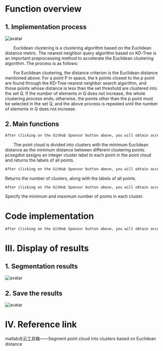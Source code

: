 #  Function overview 

##  1. Implementation process 

 ![avatar]( 20210516100352615.png) 

   Euclidean clustering is a clustering algorithm based on the Euclidean distance metric. The nearest neighbor query algorithm based on KD-Tree is an important preprocessing method to accelerate the Euclidean clustering algorithm. The process is as follows:  

   For Euclidean clustering, the distance criterion is the Euclidean distance mentioned above. For a point P in space, the k points closest to the p point are found through the KD-Tree nearest neighbor search algorithm, and those points whose distance is less than the set threshold are clustered into the set Q. If the number of elements in Q does not increase, the whole clustering process ends; otherwise, the points other than the p point must be selected in the set Q, and the above process is repeated until the number of elements in Q does not increase. 

##  2. Main functions 

  ```python  
After clicking on the GitHub Sponsor button above, you will obtain access permissions to my private code repository ( https://github.com/slowlon/my_code_bar ) to view this blog code. By searching the code number of this blog, you can find the code you need, code number is: 2024020309574521876
  ```  
   The point cloud is divided into clusters with the minimum Euclidean distance as the minimum distance between different clustering points. pcsegdist assigns an integer cluster label to each point in the point cloud and returns the labels of all points. 

  ```python  
After clicking on the GitHub Sponsor button above, you will obtain access permissions to my private code repository ( https://github.com/slowlon/my_code_bar ) to view this blog code. By searching the code number of this blog, you can find the code you need, code number is: 2024020309574521876
  ```  
 Returns the number of clusters, along with the labels of all points. 

  ```python  
After clicking on the GitHub Sponsor button above, you will obtain access permissions to my private code repository ( https://github.com/slowlon/my_code_bar ) to view this blog code. By searching the code number of this blog, you can find the code you need, code number is: 2024020309574521876
  ```  
 Specify the minimum and maximum number of points in each cluster. 

#  Code implementation 

  ```python  
After clicking on the GitHub Sponsor button above, you will obtain access permissions to my private code repository ( https://github.com/slowlon/my_code_bar ) to view this blog code. By searching the code number of this blog, you can find the code you need, code number is: 2024020309574521876
  ```  
#  III. Display of results 

##  1. Segmentation results 

 ![avatar]( 684e89cbd3bf456689f55e920c6b8d90.png) 

##  2. Save the results 

 ![avatar]( 3ac8bcbea0604e7c8f73bcb000105af4.png) 

#  IV. Reference link 

 matlab点云工具箱——Segment point cloud into clusters based on Euclidean distance 

